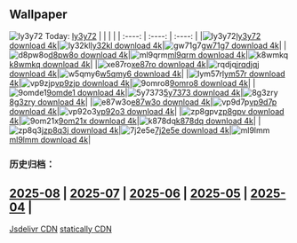 ## Wallpaper
![ly3y72](https://w.wallhaven.cc/full/ly/wallhaven-ly3y72.png) Today: [ly3y72](https://th.wallhaven.cc/small/ly/ly3y72.jpg)
|      |      |      |
| :----: | :----: | :----: |
|![ly3y72](https://th.wallhaven.cc/small/ly/ly3y72.jpg)[ly3y72 download 4k](https://wallhaven.cc/w/ly3y72)|![ly32kl](https://th.wallhaven.cc/small/ly/ly32kl.jpg)[ly32kl download 4k](https://wallhaven.cc/w/ly32kl)|![gw71g7](https://th.wallhaven.cc/small/gw/gw71g7.jpg)[gw71g7 download 4k](https://wallhaven.cc/w/gw71g7)|
|![d8pw8o](https://th.wallhaven.cc/small/d8/d8pw8o.jpg)[d8pw8o download 4k](https://wallhaven.cc/w/d8pw8o)|![ml9qrm](https://th.wallhaven.cc/small/ml/ml9qrm.jpg)[ml9qrm download 4k](https://wallhaven.cc/w/ml9qrm)|![k8wmkq](https://th.wallhaven.cc/small/k8/k8wmkq.jpg)[k8wmkq download 4k](https://wallhaven.cc/w/k8wmkq)|
|![xe87ro](https://th.wallhaven.cc/small/xe/xe87ro.jpg)[xe87ro download 4k](https://wallhaven.cc/w/xe87ro)|![rqdjqj](https://th.wallhaven.cc/small/rq/rqdjqj.jpg)[rqdjqj download 4k](https://wallhaven.cc/w/rqdjqj)|![w5qmy6](https://th.wallhaven.cc/small/w5/w5qmy6.jpg)[w5qmy6 download 4k](https://wallhaven.cc/w/w5qmy6)|
|![lym57r](https://th.wallhaven.cc/small/ly/lym57r.jpg)[lym57r download 4k](https://wallhaven.cc/w/lym57r)|![vp9zjp](https://th.wallhaven.cc/small/vp/vp9zjp.jpg)[vp9zjp download 4k](https://wallhaven.cc/w/vp9zjp)|![9omro8](https://th.wallhaven.cc/small/9o/9omro8.jpg)[9omro8 download 4k](https://wallhaven.cc/w/9omro8)|
|![9omde1](https://th.wallhaven.cc/small/9o/9omde1.jpg)[9omde1 download 4k](https://wallhaven.cc/w/9omde1)|![5y7373](https://th.wallhaven.cc/small/5y/5y7373.jpg)[5y7373 download 4k](https://wallhaven.cc/w/5y7373)|![8g3zry](https://th.wallhaven.cc/small/8g/8g3zry.jpg)[8g3zry download 4k](https://wallhaven.cc/w/8g3zry)|
|![e87w3o](https://th.wallhaven.cc/small/e8/e87w3o.jpg)[e87w3o download 4k](https://wallhaven.cc/w/e87w3o)|![vp9d7p](https://th.wallhaven.cc/small/vp/vp9d7p.jpg)[vp9d7p download 4k](https://wallhaven.cc/w/vp9d7p)|![vp92o3](https://th.wallhaven.cc/small/vp/vp92o3.jpg)[vp92o3 download 4k](https://wallhaven.cc/w/vp92o3)|
|![zp8gpv](https://th.wallhaven.cc/small/zp/zp8gpv.jpg)[zp8gpv download 4k](https://wallhaven.cc/w/zp8gpv)|![9om21x](https://th.wallhaven.cc/small/9o/9om21x.jpg)[9om21x download 4k](https://wallhaven.cc/w/9om21x)|![k878dq](https://th.wallhaven.cc/small/k8/k878dq.jpg)[k878dq download 4k](https://wallhaven.cc/w/k878dq)|
|![zp8q3j](https://th.wallhaven.cc/small/zp/zp8q3j.jpg)[zp8q3j download 4k](https://wallhaven.cc/w/zp8q3j)|![7j2e5e](https://th.wallhaven.cc/small/7j/7j2e5e.jpg)[7j2e5e download 4k](https://wallhaven.cc/w/7j2e5e)|![ml9lmm](https://th.wallhaven.cc/small/ml/ml9lmm.jpg)[ml9lmm download 4k](https://wallhaven.cc/w/ml9lmm)|

### 历史归档：
[2025-08](https://github.com/april-projects/april-wallpaper/tree/main/picture/2025-08/) | [2025-07](https://github.com/april-projects/april-wallpaper/tree/main/picture/2025-07/) | [2025-06](https://github.com/april-projects/april-wallpaper/tree/main/picture/2025-06/) | [2025-05](https://github.com/april-projects/april-wallpaper/tree/main/picture/2025-05/) | [2025-04](https://github.com/april-projects/april-wallpaper/tree/main/picture/2025-04/) | 
---
[Jsdelivr CDN](https://cdn.jsdelivr.net/gh/april-projects/april-wallpaper/api.json)
[statically CDN](https://cdn.statically.io/gh/april-projects/april-wallpaper/main/api.json)